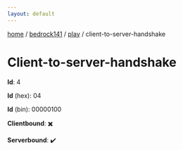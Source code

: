 ```yaml
---
layout: default
---
```


[home](/)  /  [bedrock141](/protocol/bedrock141)  /  [play](/protocol/bedrock141/play)  /  client-to-server-handshake

# Client-to-server-handshake

**Id**: 4

**Id** (hex): 04

**Id** (bin): 00000100

**Clientbound**: ✖️

**Serverbound**: ✔️

